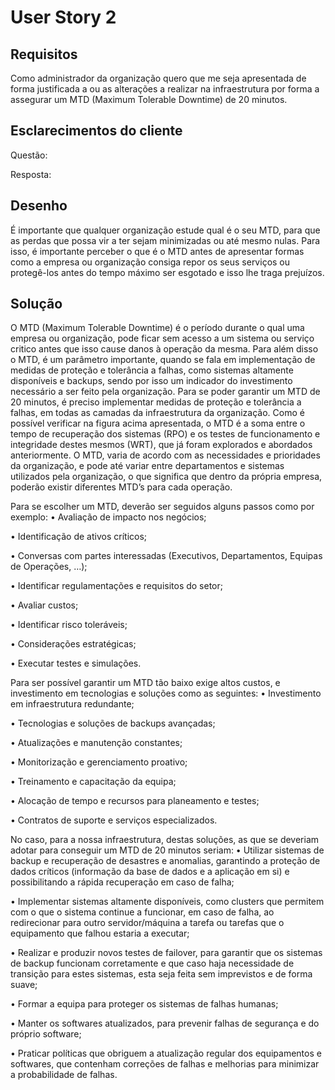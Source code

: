 # User Story 2

## Requisitos
Como administrador da organização quero que me seja apresentada de forma justificada a ou as alterações a realizar na infraestrutura por forma a assegurar um MTD (Maximum Tolerable Downtime) de 20 minutos.

## Esclarecimentos do cliente

Questão: 

Resposta: 

## Desenho

É importante que qualquer organização estude qual é o seu MTD, para que as perdas que possa vir a ter sejam minimizadas ou até mesmo nulas. Para isso, é importante perceber o que é o MTD antes de apresentar formas como a empresa ou organização consiga repor os seus serviços ou protegê-los antes do tempo máximo ser esgotado e isso lhe traga prejuízos.

## Solução

O MTD (Maximum Tolerable Downtime) é o período durante o qual uma empresa ou organização, pode ficar sem acesso a um sistema ou serviço critico antes que isso cause danos à operação da mesma. Para além disso o MTD, é um parâmetro importante, quando se fala em implementação de medidas de proteção e tolerância a falhas, como sistemas altamente disponíveis e backups, sendo por isso um indicador do investimento necessário a ser feito pela organização.
Para se poder garantir um MTD de 20 minutos, é preciso implementar medidas de proteção e tolerância a falhas, em todas as camadas da infraestrutura da organização.
Como é possível verificar na figura acima apresentada, o MTD é a soma entre o tempo de recuperação dos sistemas (RPO) e os testes de funcionamento e integridade destes mesmos (WRT), que já foram explorados e abordados anteriormente. O MTD, varia de acordo com as necessidades e prioridades da organização, e pode até variar entre departamentos e sistemas utilizados pela organização, o que significa que dentro da própria empresa, poderão existir diferentes MTD’s para cada operação.

Para se escolher um MTD, deverão ser seguidos alguns passos como por exemplo:
•	Avaliação de impacto nos negócios;

•	Identificação de ativos críticos;

•	Conversas com partes interessadas (Executivos, Departamentos, Equipas de Operações, …);

•	Identificar regulamentações e requisitos do setor;

•	Avaliar custos;

•	Identificar risco toleráveis;

•	Considerações estratégicas;

•	Executar testes e simulações.

Para ser possível garantir um MTD tão baixo exige altos custos, e investimento em tecnologias e soluções como as seguintes:
•	Investimento em infraestrutura redundante;

•	Tecnologias e soluções de backups avançadas;

•	Atualizações e manutenção constantes;

•	Monitorização e gerenciamento proativo;

•	Treinamento e capacitação da equipa;

•	Alocação de tempo e recursos para planeamento e testes;

•	Contratos de suporte e serviços especializados.

No caso, para a nossa infraestrutura, destas soluções, as que se deveriam adotar para conseguir um MTD de 20 minutos seriam:
•	Utilizar sistemas de backup e recuperação de desastres e anomalias, garantindo a proteção de dados críticos (informação da base de dados e a aplicação em si) e possibilitando a rápida recuperação em caso de falha;

•	Implementar sistemas altamente disponíveis, como clusters que permitem com o que o sistema continue a funcionar, em caso de falha, ao redirecionar para outro servidor/máquina a tarefa ou tarefas que o equipamento que falhou estaria a executar;

•	Realizar e produzir novos testes de failover, para garantir que os sistemas de backup funcionam corretamente e que caso haja necessidade de transição para estes sistemas, esta seja feita sem imprevistos e de forma suave;

•	Formar a equipa para proteger os sistemas de falhas humanas;

•	Manter os softwares atualizados, para prevenir falhas de segurança e do próprio software;

•	Praticar políticas que obriguem a atualização regular dos equipamentos e softwares, que contenham correções de falhas e melhorias para minimizar a probabilidade de falhas.

